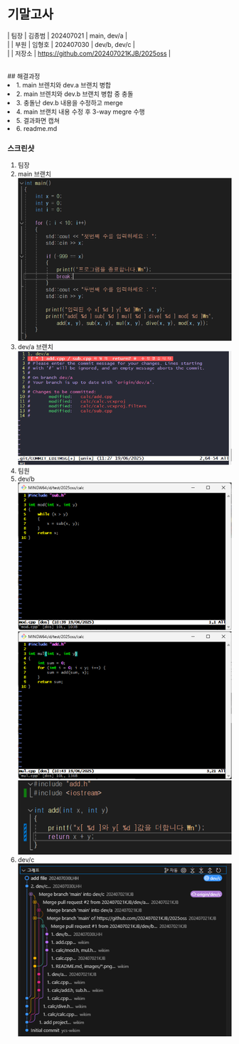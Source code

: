 
# 기말고사

| 팀장 | 김종범 | 202407021 | main, dev/a | <br>|
| 부원 | 임형호 | 202407030 | dev/b, dev/c |<br>|
| 저장소 | https://github.com/202407021KJB/2025oss | 

<br/>
## 해결과정
<li>1. main 브렌치와 dev.a 브랜치 병합</li>
<li>2. main 브렌치와 dev.b 브랜치 병합 중 충돌</li>
<li>3. 충돌난 dev.b 내용을 수정하고 merge </li>
<li>4. main 브랜치 내용 수정 후 3-way megre 수행 </li>
<li>5. 결과화면 캡쳐 </li>
<li>6. readme.md </li>


### 스크린샷
<ol>
<li>팀장</li>
<li>main 브랜치</li>
<img src = "/images/main수정.png">


<li>dev/a 브랜치</li>
<img src = "/images/deva수정.png">

<li>팀원</li>
<li>dev/b</li>
<img src = "/images/mod수정.png" >
<img src = "/images/mul수정.png">
<img src = "/images/add수정.png">

<li>dev/c</li>

<img src = "/images/네트워크.png">
